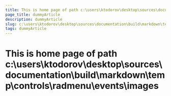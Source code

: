 ```yaml
---
title: This is home page of path c:\users\ktodorov\desktop\sources\documentation\build\markdown\temp\controls\radmenu\events\images
page_title: dummyArticle
description: dummyArticle
slug: c:\users\ktodorov\desktop\sources\documentation\build\markdown\temp\controls\radmenu\events\images
tags: dummyArticle
---
```

# This is home page of path c:\users\ktodorov\desktop\sources\documentation\build\markdown\temp\controls\radmenu\events\images
